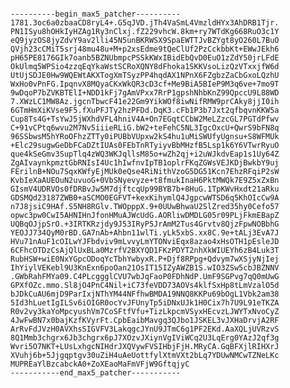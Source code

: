 <pre><code>
----------begin_max5_patcher----------
1781.3oc6a0zbaaCD8ryL4+.G5qJVD.jTh4VaSmL4VmzldHYx3AhDRB1Tjr.
PN1ISyu8hOHkIyHZAg1Ry3nClxj.fZ229vhcW.8km+ry7WTdKg668RuO3c1Y
eQ9jyzOS8jyZdvY9av2lli45N5unBKRWSX9SpaEWTTJvBZYgt8yO260L7BuO
QVjh23cCMiT5srj48mu48u+M+p2xsEdme9tQeClUf2PzCckbbKt+EWwJEkh6
pH65PE8176GIk7oanb5BZNUbmpcPSSkKWxIBidEbQvD0EuO1zZdY50jrLFdE
OkUlmq5WPSio4zzqEqYkaWstSCRoXQNY8dFhoka1SKKVsoLizQzVTxxjfW6d
UtUjSDJE0Hw9WQEWtAKXTogXmTSyzPP4hqdAX1NPnX6FZgbzZaCbGxoLQzhU
WxHo0vPnFG.IpqnvX8MQyaCKxWkQR3cD3cf+Me9BiA5BIeP9M3q6ve+7mo9T
9wDqoP7bZVKBTElI+NDD1kFj7gAmVPxx7RrP1gpshNhbKnZ99QpccU9L88WD
7.XWzLC1MW8Az.jgcnTbwcF41e22Gm9YikWOf8iwNifRMW9prCAky8jjI0ih
6GTmHmXiKVse9F5.fXuPFJTy2hzPFDd.DqK3.cFb1P3b7Jxt2qfbqvnKKW5a
Cup8Ts4G+TsYwJ5jWXhdVFL4hniV4A+On7EGqtCCbW2MeLZzcGL7PGTdPfwv
C+91vCPtq6wvu2M7Nv5iiieRLiG.bW2+teFehC5NL3IgcOxcU+QwrS9bFN8q
96SSbwsM5hYRoOFhzZTTy0iPUBbVUpxw2kS4hu1uMiSWUfyUgnsu+S8WFMUk
+Elc29sugwGeDbFCaDZtIUAs0FEbTnRTyiyvBbMHzfB5Lsp1k6Y6VTwrRyuO
que4kSeGmv3SupTlq4zWQ3WKJqllsM85o+wZh2qj+i2uWJkdvEap1s1Uy64Z
ZgAIvaynkpmztGbRNIsI4Uc1hIwfnvIpTB1oplrFKqZGWsVEJKDjBwkbY9uj
FErilnB+NOu7SqxKWfyEjMUk0eQse4RiNithVzoG5DG51Kcn7EhzRFqiP2sW
KvbIeXaAUEOuN2uvuoG+0VbSNyevyze+t8fmukInaH6PktMWQk7E9Z5xZxBn
GIsmV4UDRVOs0fDRBvJw5M7djftcqUp99BYB7b+8HuG.1TpKWvHxdt21aRku
GDSMQd23187ZWB0+aSCMO0EGFVT+kexKihymlQ4JgpcwWTSD6q5KhOIcCw9A
n7J8jsiC9HAf.S5NH8RGlv.TWOpppX.9+0UUwBhwaU2SlZred35hy0Cefo57
opwc3pw0CwI5AHNIHnJfonHMuAJWcUdG.AORliwDMDLG05r09PLjFkmEBapZ
UQBqOJjpSrO.+3IRTKRzjdy9J53IRyP5JrAmM2Tus4Grvtv8QjzFpwNOBbhG
YEOJJ734QyM0rBD.GA7nAb+Ahbn11wlTi.yLk5xbS.xx8C.9e+tALj3EvA7J
HVu71nAuF1cOILwYJFbdviv9mLvvyLmYTONviEqx8azao4xHsOTH1pEsleJD
6CFhcOTDzCsAjQlUxBLa0MzrfV2BXYQD1FKzPDYT2nhXkWIUEYh6zB4Luk3T
RubHSW+wiE0NxYGpcODoqYcTbhYwbyxR.P+Djf8RPpg+Qdvym7wXSjyNjIej
IhYiylVEKebl9U3KnExn6poOan21OsIT15IZyAWZB1S.wIO3ZSw5cbJBZNNV
.GWbRahFMYa09.C4PLcggglCVU7wbJqFaoP0FDhNdP.UmF9SGPvg7qQ0mUwG
GPXfOZc.mmo.Sl8jO4PnC4Nil+iC73feVDD73AOVs4klfSxHp8tLmVzalO5d
bJDkCuAU6mjD9ParIxjNThYM44NFfhwBMDA19NNQ8KKPu69bOgL1Vbk2am38
5Id3hLuetIgILSv6iOIGR0ocYvJFUnyTp5iDNxUJk1H0Cix7h7U9L91eTKZA
R0v2vy3kaYoMpcyushVm7CoSFtfVfu+TizLkpcmVSyxHEcvzLJWYTxNvoCyZ
4JwFwBN7x0bajKzfKVyrFt.CpbEaibMavgq3QJbo1JSKEL3vJXHaDrvjA2RF
ArRvFdJVzH0AVXhsSIGVFV3LakqgcJYnU9JTmC6g1PF2EKd.AaXQLjUVRzvS
8Q1Mmb3chgrx6Jb3chgrx6pJ7XOzvJXiynVgIViWCq2U3LqErg0YAzJ2qf3g
Wvri5O7NKT+LUsLxhgcNIHdrJXQVywFVSIHbjFjH.MRyCA.GqBFXjlRIHXrJ
XVuhj6b+5Jjgqptgv30uZiH4uAeUottfylXtmVXt2bLq7YDUwNMCwTZNeLKc
MUPREaYlBzcabckA0+ZoXEaoMaFmVFjW9GftqjyC
-----------end_max5_patcher-----------
</code></pre>
